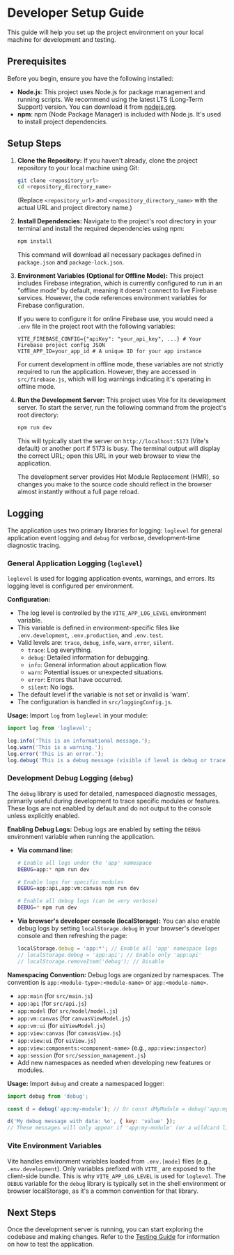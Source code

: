 # Developer Setup Guide

This guide will help you set up the project environment on your local machine for development and testing.

## Prerequisites

Before you begin, ensure you have the following installed:

- **Node.js**: This project uses Node.js for package management and running scripts. We recommend using the latest LTS (Long-Term Support) version. You can download it from [nodejs.org](https://nodejs.org/).
- **npm**: npm (Node Package Manager) is included with Node.js. It's used to install project dependencies.

## Setup Steps

1. **Clone the Repository:**
   If you haven't already, clone the project repository to your local machine using Git:

      ```bash
      git clone <repository_url>
      cd <repository_directory_name>
      ```

      (Replace `<repository_url>` and `<repository_directory_name>` with the actual URL and project directory name.)

2. **Install Dependencies:**
   Navigate to the project's root directory in your terminal and install the required dependencies using npm:

      ```bash
      npm install
      ```

      This command will download all necessary packages defined in `package.json` and `package-lock.json`.

3. **Environment Variables (Optional for Offline Mode):**
   This project includes Firebase integration, which is currently configured to run in an "offline mode" by default, meaning it doesn't connect to live Firebase services. However, the code references environment variables for Firebase configuration.

      If you were to configure it for online Firebase use, you would need a `.env` file in the project root with the following variables:

      ```plaintext
      VITE_FIREBASE_CONFIG={"apiKey": "your_api_key", ...} # Your Firebase project config JSON
      VITE_APP_ID=your_app_id # A unique ID for your app instance
      ```

      For current development in offline mode, these variables are not strictly required to run the application. However, they are accessed in `src/firebase.js`, which will log warnings indicating it's operating in offline mode.

4. **Run the Development Server:**
   This project uses Vite for its development server. To start the server, run the following command from the project's root directory:

      ```bash
      npm run dev
      ```

      This will typically start the server on `http://localhost:5173` (Vite's default) or another port if 5173 is busy. The terminal output will display the correct URL; open this URL in your web browser to view the application.

      The development server provides Hot Module Replacement (HMR), so changes you make to the source code should reflect in the browser almost instantly without a full page reload.

## Logging

The application uses two primary libraries for logging: `loglevel` for general application event logging and `debug` for verbose, development-time diagnostic tracing.

### General Application Logging (`loglevel`)

`loglevel` is used for logging application events, warnings, and errors. Its logging level is configured per environment.

**Configuration:**

- The log level is controlled by the `VITE_APP_LOG_LEVEL` environment variable.
- This variable is defined in environment-specific files like `.env.development`, `.env.production`, and `.env.test`.
- Valid levels are: `trace`, `debug`, `info`, `warn`, `error`, `silent`.
     - `trace`: Log everything.
     - `debug`: Detailed information for debugging.
     - `info`: General information about application flow.
     - `warn`: Potential issues or unexpected situations.
     - `error`: Errors that have occurred.
     - `silent`: No logs.
- The default level if the variable is not set or invalid is 'warn'.
- The configuration is handled in `src/loggingConfig.js`.

**Usage:**
Import `log` from `loglevel` in your module:

```javascript
import log from 'loglevel';

log.info('This is an informational message.');
log.warn('This is a warning.');
log.error('This is an error.');
log.debug('This is a debug message (visible if level is debug or trace).');
```

### Development Debug Logging (`debug`)

The `debug` library is used for detailed, namespaced diagnostic messages, primarily useful during development to trace specific modules or features. These logs are not enabled by default and do not output to the console unless explicitly enabled.

**Enabling Debug Logs:**
Debug logs are enabled by setting the `DEBUG` environment variable when running the application.

- **Via command line:**

     ```bash
     # Enable all logs under the 'app' namespace
     DEBUG=app:* npm run dev

     # Enable logs for specific modules
     DEBUG=app:api,app:vm:canvas npm run dev

     # Enable all debug logs (can be very verbose)
     DEBUG=* npm run dev
     ```

- **Via browser's developer console (localStorage):**
  You can also enable debug logs by setting `localStorage.debug` in your browser's developer console and then refreshing the page:
     ```javascript
     localStorage.debug = 'app:*'; // Enable all 'app' namespace logs
     // localStorage.debug = 'app:api'; // Enable only 'app:api'
     // localStorage.removeItem('debug'); // Disable
     ```

**Namespacing Convention:**
Debug logs are organized by namespaces. The convention is `app:<module-type>:<module-name>` or `app:<module-name>`.

- `app:main` (for `src/main.js`)
- `app:api` (for `src/api.js`)
- `app:model` (for `src/model/model.js`)
- `app:vm:canvas` (for `canvasViewModel.js`)
- `app:vm:ui` (for `uiViewModel.js`)
- `app:view:canvas` (for `canvasView.js`)
- `app:view:ui` (for `uiView.js`)
- `app:view:components:<component-name>` (e.g., `app:view:inspector`)
- `app:session` (for `src/session_management.js`)
- Add new namespaces as needed when developing new features or modules.

**Usage:**
Import `debug` and create a namespaced logger:

```javascript
import debug from 'debug';

const d = debug('app:my-module'); // Or const dMyModule = debug('app:my-module');

d('My debug message with data: %o', { key: 'value' });
// These messages will only appear if 'app:my-module' (or a wildcard like 'app:*') is enabled.
```

### Vite Environment Variables

Vite handles environment variables loaded from `.env.[mode]` files (e.g., `.env.development`). Only variables prefixed with `VITE_` are exposed to the client-side bundle. This is why `VITE_APP_LOG_LEVEL` is used for `loglevel`. The `DEBUG` variable for the `debug` library is typically set in the shell environment or browser localStorage, as it's a common convention for that library.

## Next Steps

Once the development server is running, you can start exploring the codebase and making changes. Refer to the [Testing Guide](./testing_guide.md) for information on how to test the application.
